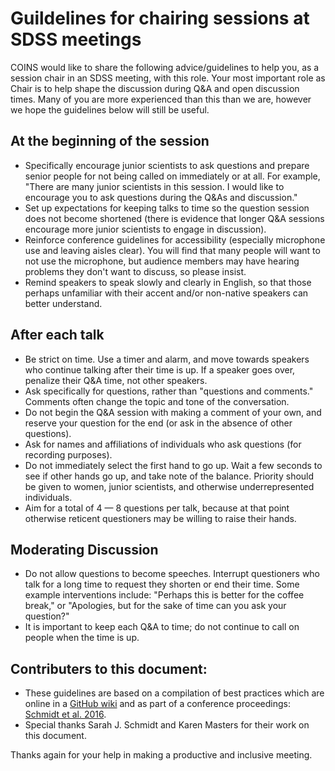 # Guildelines for chairing sessions at SDSS meetings

COINS would like to share the following advice/guidelines to help you, as a session chair in an SDSS meeting, with this role. Your most important role as Chair is to help shape the discussion during Q&A and open discussion times. Many of you are more experienced than this than we are, however we hope the guidelines below will still be useful.

## At the beginning of the session
- Specifically encourage junior scientists to ask questions and prepare senior people for not being called on immediately or at all. For example, "There are many junior scientists in this session. I would like to encourage you to ask questions during the Q&As and discussion."
- Set up expectations for keeping talks to time so the question session does not become shortened (there is evidence that longer Q&A sessions encourage more junior scientists to engage in discussion).
- Reinforce conference guidelines for accessibility (especially microphone use and leaving aisles clear). You will find that many people will want to not use the microphone, but audience members may have hearing problems they don't want to discuss, so please insist.
- Remind speakers to speak slowly and clearly in English, so that those perhaps unfamiliar with their accent and/or non-native speakers can better understand.

## After each talk
- Be strict on time. Use a timer and alarm, and move towards speakers who continue talking after their time is up. If a speaker goes over, penalize their Q&A time, not other speakers.
- Ask specifically for questions, rather than "questions and comments." Comments often change the topic and tone of the conversation.
- Do not begin the Q&A session with making a comment of your own, and reserve your question for the end (or ask in the absence of other questions).
- Ask for names and affiliations of individuals who ask questions (for recording purposes).
- Do not immediately select the first hand to go up. Wait a few seconds to see if other hands go up, and take note of the balance. Priority should be given to women, junior scientists, and otherwise underrepresented individuals.
- Aim for a total of 4 — 8 questions per talk, because at that point otherwise reticent questioners may be willing to raise their hands.

## Moderating Discussion
- Do not allow questions to become speeches. Interrupt questioners who talk for a long time to request they shorten or end their time. Some example interventions include: "Perhaps this is better for the coffee break," or "Apologies, but for the sake of time can you ask your question?"
- It is important to keep each Q&A to time; do not continue to call on people when the time is up.

## Contributers to this document: 
- These guidelines are based on a compilation of best practices which are online in a [GitHub wiki](https://github.com/jradavenport/Gender-in-Astro/wiki/Draft-of-Best-Practices) and as part of a conference proceedings: [Schmidt et al. 2016](https://ui.adsabs.harvard.edu/abs/2016csss.confE.155T/abstract).
- Special thanks Sarah J. Schmidt and Karen Masters for their work on this document.

Thanks again for your help in making a productive and inclusive meeting.
